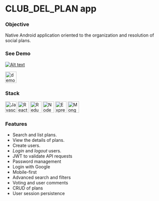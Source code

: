 # CLUB_DEL_PLAN app

### Objective

Native Android application oriented to the organization and resolution of social plans.

### See Demo
[![Alt text](https://img.youtube.com/vi/ArMrNzQrUKY/0.jpg)](https://www.youtube.com/watch?v=ArMrNzQrUKY)


<p align="left">
<a href="https://www.youtube.com/watch?v=ArMrNzQrUKY&ab_channel=CIUDADAN%C3%8DAYPOL%C3%8DTICA" target="_blank" rel="noreferrer"><img src="https://encrypted-tbn0.gstatic.com/images?q=tbn:ANd9GcRRceerNYbY2u18Hhb-dL3FOr4qsI0i6vGumg&usqp=CAU" width="36" height="36" alt="demo" /></a>
</p>

### Stack

<p align="left">
<a href="https://developer.mozilla.org/en-US/docs/Web/JavaScript" target="_blank" rel="noreferrer"><img src="https://raw.githubusercontent.com/danielcranney/readme-generator/main/public/icons/skills/javascript-colored.svg" width="36" height="36" alt="Javascript" /></a>
<a href="https://reactjs.org/" target="_blank" rel="noreferrer"><img src="https://raw.githubusercontent.com/danielcranney/readme-generator/main/public/icons/skills/react-colored.svg" width="36" height="36" alt="React" /></a>
<a href="https://redux.js.org/" target="_blank" rel="noreferrer"><img src="https://raw.githubusercontent.com/danielcranney/readme-generator/main/public/icons/skills/redux-colored.svg" width="36" height="36" alt="Redux" /></a>
<a href="https://nodejs.org/en/" target="_blank" rel="noreferrer"><img src="https://raw.githubusercontent.com/danielcranney/readme-generator/main/public/icons/skills/nodejs-colored.svg" width="36" height="36" alt="NodeJS" /></a>
<a href="https://expressjs.com/" target="_blank" rel="noreferrer"><img src="https://raw.githubusercontent.com/danielcranney/readme-generator/main/public/icons/skills/express-colored.svg" width="36" height="36" alt="Express" /></a>
<a href="https://www.mongodb.com/" target="_blank" rel="noreferrer"><img src="https://raw.githubusercontent.com/danielcranney/readme-generator/main/public/icons/skills/mongodb-colored.svg" width="36" height="36" alt="MongoDB" /></a>
</p>

### Features

- Search and list plans.
- View the details of plans.
- Create users.
- _Login_ and _logout_ users.
- JWT to validate API requests
- Password management
- Login with Google
- Mobile-first
- Advanced search and filters
- Voting and user comments
- CRUD of plans
- User session persistence
